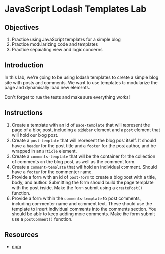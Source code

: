 # JavaScript Lodash Templates Lab

## Objectives

1. Practice using JavaScript templates for a simple blog
2. Practice modularizing code and templates
3. Practice separating view and logic concerns

## Introduction

In this lab, we're going to be using lodash templates to create a simple blog site with posts and comments. We want to use templates to modularize the page and dynamically load new elements.

Don't forget to run the tests and make sure everything works!

## Instructions

1. Create a template with an id of `page-template` that will represent the page of a blog post, including a `sidebar` element and a `post` element that will hold our blog post.
2. Create a `post-template` that will represent the blog post itself. It should have a `header` for the post title and a `footer` for the post author, and be wrapped in an `article` element.
3. Create a `comments-template` that will be the container for the collection of comments on the blog post, as well as the comment form.
4. Create a `comment-template` that will hold an individual comment. Should have a `footer` for the commenter name.
5. Provide a form with an id of `post-form` to create a blog post with a title, body, and author. Submitting the form should build the page template with the post inside. Make the form submit using a `createPost()` function.
6. Provide a form within the `comments-template` to post comments, including commenter name and comment text. These should use the template to insert individual comments into the comments section. You should be able to keep adding more comments. Make the form submit use a `postComment()` function.

## Resources

- [npm](https://npmjs.org)
